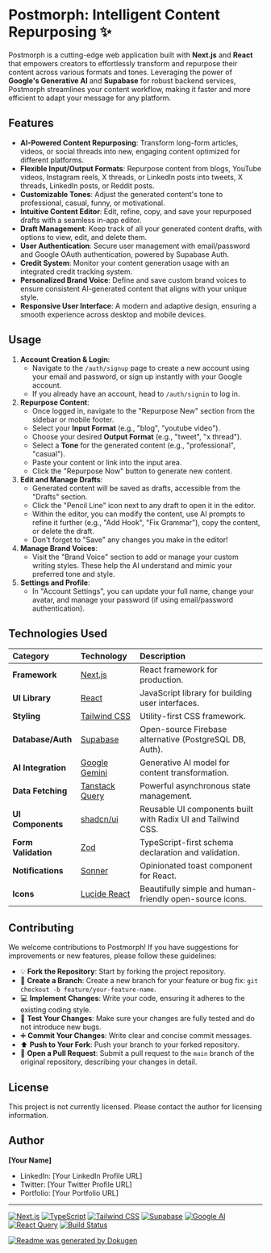 # Postmorph: Intelligent Content Repurposing ✨

Postmorph is a cutting-edge web application built with **Next.js** and **React** that empowers creators to effortlessly transform and repurpose their content across various formats and tones. Leveraging the power of **Google's Generative AI** and **Supabase** for robust backend services, Postmorph streamlines your content workflow, making it faster and more efficient to adapt your message for any platform.

## Features

*   **AI-Powered Content Repurposing**: Transform long-form articles, videos, or social threads into new, engaging content optimized for different platforms.
*   **Flexible Input/Output Formats**: Repurpose content from blogs, YouTube videos, Instagram reels, X threads, or LinkedIn posts into tweets, X threads, LinkedIn posts, or Reddit posts.
*   **Customizable Tones**: Adjust the generated content's tone to professional, casual, funny, or motivational.
*   **Intuitive Content Editor**: Edit, refine, copy, and save your repurposed drafts with a seamless in-app editor.
*   **Draft Management**: Keep track of all your generated content drafts, with options to view, edit, and delete them.
*   **User Authentication**: Secure user management with email/password and Google OAuth authentication, powered by Supabase Auth.
*   **Credit System**: Monitor your content generation usage with an integrated credit tracking system.
*   **Personalized Brand Voice**: Define and save custom brand voices to ensure consistent AI-generated content that aligns with your unique style.
*   **Responsive User Interface**: A modern and adaptive design, ensuring a smooth experience across desktop and mobile devices.

## Usage

1.  **Account Creation & Login**:
    *   Navigate to the `/auth/signup` page to create a new account using your email and password, or sign up instantly with your Google account.
    *   If you already have an account, head to `/auth/signin` to log in.
2.  **Repurpose Content**:
    *   Once logged in, navigate to the "Repurpose New" section from the sidebar or mobile footer.
    *   Select your **Input Format** (e.g., "blog", "youtube video").
    *   Choose your desired **Output Format** (e.g., "tweet", "x thread").
    *   Select a **Tone** for the generated content (e.g., "professional", "casual").
    *   Paste your content or link into the input area.
    *   Click the "Repurpose Now" button to generate new content.
3.  **Edit and Manage Drafts**:
    *   Generated content will be saved as drafts, accessible from the "Drafts" section.
    *   Click the "Pencil Line" icon next to any draft to open it in the editor.
    *   Within the editor, you can modify the content, use AI prompts to refine it further (e.g., "Add Hook", "Fix Grammar"), copy the content, or delete the draft.
    *   Don't forget to "Save" any changes you make in the editor!
4.  **Manage Brand Voices**:
    *   Visit the "Brand Voice" section to add or manage your custom writing styles. These help the AI understand and mimic your preferred tone and style.
5.  **Settings and Profile**:
    *   In "Account Settings", you can update your full name, change your avatar, and manage your password (if using email/password authentication).

## Technologies Used

| Category         | Technology                 | Description                                    |
| :--------------- | :------------------------- | :--------------------------------------------- |
| **Framework**    | [Next.js](https://nextjs.org/)             | React framework for production.                |
| **UI Library**   | [React](https://react.dev/)                | JavaScript library for building user interfaces. |
| **Styling**      | [Tailwind CSS](https://tailwindcss.com/)   | Utility-first CSS framework.                   |
| **Database/Auth**| [Supabase](https://supabase.com/)          | Open-source Firebase alternative (PostgreSQL DB, Auth). |
| **AI Integration**| [Google Gemini](https://ai.google.dev/models/gemini) | Generative AI model for content transformation. |
| **Data Fetching**| [Tanstack Query](https://tanstack.com/query/latest) | Powerful asynchronous state management.        |
| **UI Components**| [shadcn/ui](https://ui.shadcn.com/)        | Reusable UI components built with Radix UI and Tailwind CSS. |
| **Form Validation**| [Zod](https://zod.dev/)                  | TypeScript-first schema declaration and validation. |
| **Notifications**| [Sonner](https://sonner.emilkowalski.to/) | Opinionated toast component for React.         |
| **Icons**        | [Lucide React](https://lucide.dev/)        | Beautifully simple and human-friendly open-source icons. |

## Contributing

We welcome contributions to Postmorph! If you have suggestions for improvements or new features, please follow these guidelines:

*   💡 **Fork the Repository**: Start by forking the project repository.
*   🌿 **Create a Branch**: Create a new branch for your feature or bug fix: `git checkout -b feature/your-feature-name`.
*   💻 **Implement Changes**: Write your code, ensuring it adheres to the existing coding style.
*   🧪 **Test Your Changes**: Make sure your changes are fully tested and do not introduce new bugs.
*   ➕ **Commit Your Changes**: Write clear and concise commit messages.
*   ⬆️ **Push to Your Fork**: Push your branch to your forked repository.
*   📝 **Open a Pull Request**: Submit a pull request to the `main` branch of the original repository, describing your changes in detail.

## License

This project is not currently licensed. Please contact the author for licensing information.

## Author

**[Your Name]**

*   LinkedIn: [Your LinkedIn Profile URL]
*   Twitter: [Your Twitter Profile URL]
*   Portfolio: [Your Portfolio URL]

---

[![Next.js](https://img.shields.io/badge/Next.js-Black?style=for-the-badge&logo=next.js&logoColor=white)](https://nextjs.org/)
[![TypeScript](https://img.shields.io/badge/TypeScript-007ACC?style=for-the-badge&logo=typescript&logoColor=white)](https://www.typescriptlang.org/)
[![Tailwind CSS](https://img.shields.io/badge/Tailwind_CSS-38B2AC?style=for-the-badge&logo=tailwind-css&logoColor=white)](https://tailwindcss.com/)
[![Supabase](https://img.shields.io/badge/Supabase-181818?style=for-the-badge&logo=supabase&logoColor=white)](https://supabase.com/)
[![Google AI](https://img.shields.io/badge/Google_AI-4285F4?style=for-the-badge&logo=google&logoColor=white)](https://ai.google.dev/)
[![React Query](https://img.shields.io/badge/React_Query-FF4154?style=for-the-badge&logo=reactquery&logoColor=white)](https://tanstack.com/query/latest)
[![Build Status](https://img.shields.io/badge/Build-Passing-brightgreen?style=for-the-badge)](https://example.com/build-status)

[![Readme was generated by Dokugen](https://img.shields.io/badge/Readme%20was%20generated%20by-Dokugen-brightgreen)](https://www.npmjs.com/package/dokugen)